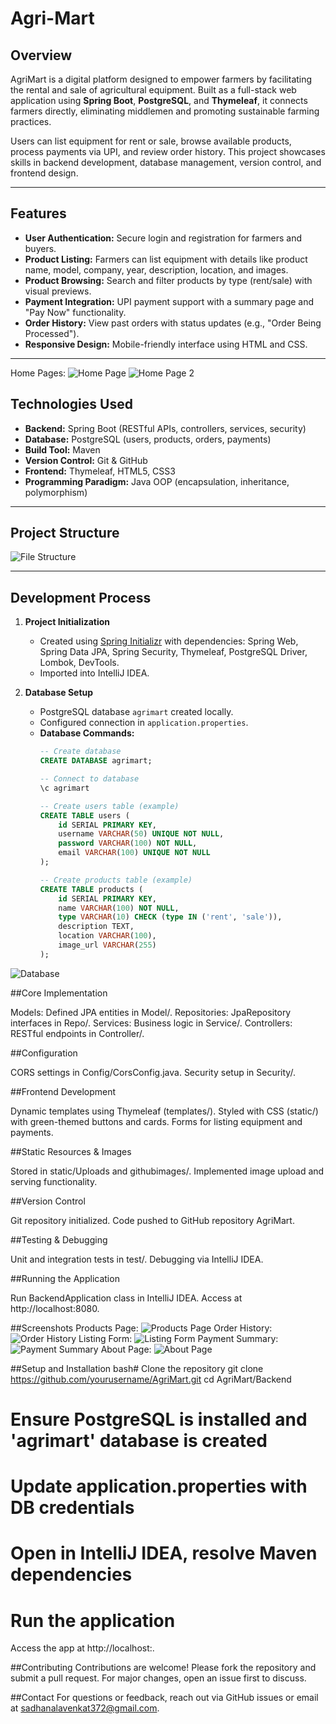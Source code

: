 # Agri-Mart

## Overview
AgriMart is a digital platform designed to empower farmers by facilitating the rental and sale of agricultural equipment. Built as a full-stack web application using **Spring Boot**, **PostgreSQL**, and **Thymeleaf**, it connects farmers directly, eliminating middlemen and promoting sustainable farming practices.  

Users can list equipment for rent or sale, browse available products, process payments via UPI, and review order history. This project showcases skills in backend development, database management, version control, and frontend design.

---

## Features
- **User Authentication:** Secure login and registration for farmers and buyers.
- **Product Listing:** Farmers can list equipment with details like product name, model, company, year, description, location, and images.
- **Product Browsing:** Search and filter products by type (rent/sale) with visual previews.
- **Payment Integration:** UPI payment support with a summary page and "Pay Now" functionality.
- **Order History:** View past orders with status updates (e.g., "Order Being Processed").
- **Responsive Design:** Mobile-friendly interface using HTML and CSS.

---
Home Pages: <img src="githubimages/home1.png" alt="Home Page"> <img src="githubimages/home2.png" alt="Home Page 2">

## Technologies Used
- **Backend:** Spring Boot (RESTful APIs, controllers, services, security)
- **Database:** PostgreSQL (users, products, orders, payments)
- **Build Tool:** Maven
- **Version Control:** Git & GitHub
- **Frontend:** Thymeleaf, HTML5, CSS3
- **Programming Paradigm:** Java OOP (encapsulation, inheritance, polymorphism)

---

## Project Structure
![File Structure](githubimages/filestructure.png)

---

## Development Process

1. **Project Initialization**  
   - Created using [Spring Initializr](https://start.spring.io) with dependencies: Spring Web, Spring Data JPA, Spring Security, Thymeleaf, PostgreSQL Driver, Lombok, DevTools.  
   - Imported into IntelliJ IDEA.

2. **Database Setup**  
   - PostgreSQL database `agrimart` created locally.  
   - Configured connection in `application.properties`.  
   - **Database Commands:**
     ```sql
     -- Create database
     CREATE DATABASE agrimart;

     -- Connect to database
     \c agrimart

     -- Create users table (example)
     CREATE TABLE users (
         id SERIAL PRIMARY KEY,
         username VARCHAR(50) UNIQUE NOT NULL,
         password VARCHAR(100) NOT NULL,
         email VARCHAR(100) UNIQUE NOT NULL
     );

     -- Create products table (example)
     CREATE TABLE products (
         id SERIAL PRIMARY KEY,
         name VARCHAR(100) NOT NULL,
         type VARCHAR(10) CHECK (type IN ('rent', 'sale')),
         description TEXT,
         location VARCHAR(100),
         image_url VARCHAR(255)
     );

<img src="githubimages/database.png" alt="Database">


##Core Implementation

Models: Defined JPA entities in Model/.
Repositories: JpaRepository interfaces in Repo/.
Services: Business logic in Service/.
Controllers: RESTful endpoints in Controller/.


##Configuration

CORS settings in Config/CorsConfig.java.
Security setup in Security/.


##Frontend Development

Dynamic templates using Thymeleaf (templates/).
Styled with CSS (static/) with green-themed buttons and cards.
Forms for listing equipment and payments.


##Static Resources & Images

Stored in static/Uploads and githubimages/.
Implemented image upload and serving functionality.


##Version Control

Git repository initialized.
Code pushed to GitHub repository AgriMart.


##Testing & Debugging

Unit and integration tests in test/.
Debugging via IntelliJ IDEA.


##Running the Application

Run BackendApplication class in IntelliJ IDEA.
Access at http://localhost:8080.




##Screenshots
Products Page: <img src="githubimages/products.png" alt="Products Page">
Order History: <img src="githubimages/orders.png" alt="Order History">
Listing Form: <img src=" githubimages/list.png" alt="Listing Form">
Payment Summary: <img src="githubimages/payment.png" alt="Payment Summary">
About Page: <img src="githubimages/about.png" alt="About Page">


##Setup and Installation
bash# Clone the repository
git clone https://github.com/yourusername/AgriMart.git
cd AgriMart/Backend

# Ensure PostgreSQL is installed and 'agrimart' database is created
# Update application.properties with DB credentials

# Open in IntelliJ IDEA, resolve Maven dependencies
# Run the application
Access the app at http://localhost:<your-port>.



##Contributing
Contributions are welcome! Please fork the repository and submit a pull request. For major changes, open an issue first to discuss.

##Contact
For questions or feedback, reach out via GitHub issues or email at sadhanalavenkat372@gmail.com.





